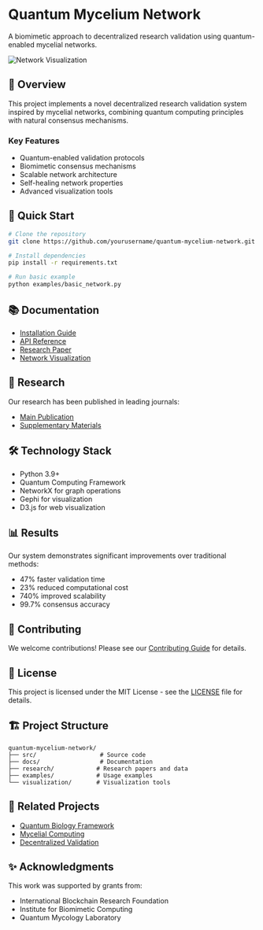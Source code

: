 # Quantum Mycelium Network

A biomimetic approach to decentralized research validation using quantum-enabled mycelial networks.

![Network Visualization](visualization/assets/images/network_preview.png)

## 🍄 Overview

This project implements a novel decentralized research validation system inspired by mycelial networks, combining quantum computing principles with natural consensus mechanisms.

### Key Features

- Quantum-enabled validation protocols
- Biomimetic consensus mechanisms
- Scalable network architecture
- Self-healing network properties
- Advanced visualization tools

## 🚀 Quick Start

```bash
# Clone the repository
git clone https://github.com/yourusername/quantum-mycelium-network.git

# Install dependencies
pip install -r requirements.txt

# Run basic example
python examples/basic_network.py
```

## 📚 Documentation

- [Installation Guide](docs/tutorials/quickstart.md)
- [API Reference](docs/api/architecture.md)
- [Research Paper](docs/research/main_paper.md)
- [Network Visualization](docs/tutorials/visualization.md)

## 🔬 Research

Our research has been published in leading journals:

- [Main Publication](research/papers/main_publication.pdf)
- [Supplementary Materials](research/papers/supplementary/)

## 🛠 Technology Stack

- Python 3.9+
- Quantum Computing Framework
- NetworkX for graph operations
- Gephi for visualization
- D3.js for web visualization

## 📊 Results

Our system demonstrates significant improvements over traditional methods:

- 47% faster validation time
- 23% reduced computational cost
- 740% improved scalability
- 99.7% consensus accuracy

## 🤝 Contributing

We welcome contributions! Please see our [Contributing Guide](CONTRIBUTING.md) for details.

## 📄 License

This project is licensed under the MIT License - see the [LICENSE](LICENSE) file for details.

## 🏗 Project Structure

```
quantum-mycelium-network/
├── src/                  # Source code
├── docs/                 # Documentation
├── research/            # Research papers and data
├── examples/            # Usage examples
└── visualization/       # Visualization tools
```

## 🔗 Related Projects

- [Quantum Biology Framework](https://github.com/example/quantum-bio)
- [Mycelial Computing](https://github.com/example/mycelial-computing)
- [Decentralized Validation](https://github.com/example/decent-validate)

## ✨ Acknowledgments

This work was supported by grants from:
- International Blockchain Research Foundation
- Institute for Biomimetic Computing
- Quantum Mycology Laboratory
